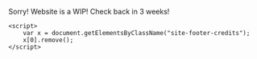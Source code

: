 Sorry! Website is a WIP! Check back in 3 weeks!



    <script>
        var x = document.getElementsByClassName("site-footer-credits");
        x[0].remove();
    </script>
